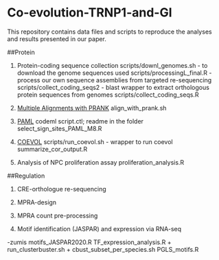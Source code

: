 # Co-evolution-TRNP1-and-GI
This repository contains data files and scripts to reproduce the analyses and results presented in our paper.

##Protein

1) Protein-coding sequence collection 
scripts/downl_genomes.sh - to download the genome sequences used
scripts/processingL_final.R - process our own sequence assemblies from targeted re-sequencing
scripts/collect_coding_seqs2 - blast wrapper to extract orthologous protein sequences from genomes 
scripts/collect_coding_seqs.R

2) [Multiple Alignments with PRANK](http://wasabiapp.org/software/prank/)
align_with_prank.sh

3) [PAML](http://abacus.gene.ucl.ac.uk/software/paml.html)
codeml script.ctl; readme in the folder
select_sign_sites_PAML_M8.R

4) [COEVOL](https://github.com/bayesiancook/coevol)
scripts/run_coevol.sh - wrapper to run coevol
summarize_cor_output.R 

5) Analysis of NPC proliferation assay
proliferation_analysis.R

##Regulation

1) CRE-orthologue re-sequencing 

2) MPRA-design

3) MPRA count pre-processing

3) Motif identification (JASPAR) and expression via RNA-seq 

-zumis
motifs_JASPAR2020.R 
TF_expression_analysis.R + run_clusterbuster.sh + cbust_subset_per_species.sh
PGLS_motifs.R 
